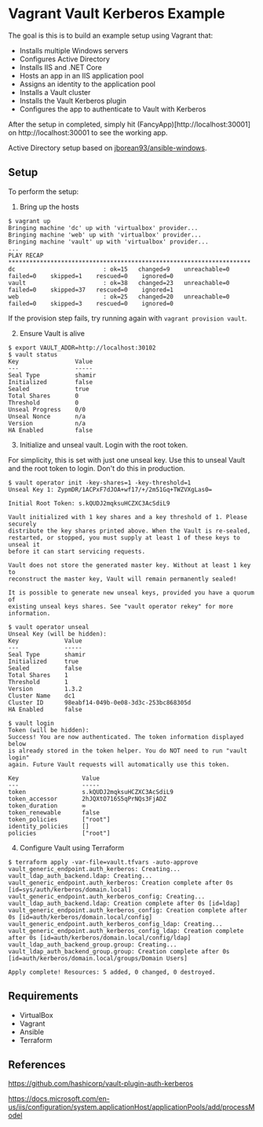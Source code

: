 # Vagrant Vault Kerberos Example

The goal is this is to build an example setup using Vagrant that:

- Installs multiple Windows servers
- Configures Active Directory
- Installs IIS and .NET Core
- Hosts an app in an IIS application pool
- Assigns an identity to the application pool
- Installs a Vault cluster
- Installs the Vault Kerberos plugin
- Configures the app to authenticate to Vault with Kerberos

After the setup in completed, simply hit (FancyApp)[http://localhost:30001] on http://localhost:30001 to see the working app.

Active Directory setup based on [jborean93/ansible-windows](https://github.com/jborean93/ansible-windows).

## Setup

To perform the setup:

1) Bring up the hosts
```
$ vagrant up
Bringing machine 'dc' up with 'virtualbox' provider...
Bringing machine 'web' up with 'virtualbox' provider...
Bringing machine 'vault' up with 'virtualbox' provider...
...
PLAY RECAP *********************************************************************
dc                         : ok=15   changed=9    unreachable=0    failed=0    skipped=1    rescued=0    ignored=0   
vault                      : ok=38   changed=23   unreachable=0    failed=0    skipped=37   rescued=0    ignored=1   
web                        : ok=25   changed=20   unreachable=0    failed=0    skipped=3    rescued=0    ignored=0   

```

If the provision step fails, try running again with `vagrant provision vault`.

2) Ensure Vault is alive
```
$ export VAULT_ADDR=http://localhost:30102
$ vault status
Key                Value
---                -----
Seal Type          shamir
Initialized        false
Sealed             true
Total Shares       0
Threshold          0
Unseal Progress    0/0
Unseal Nonce       n/a
Version            n/a
HA Enabled         false
```

3) Initialize and unseal vault. Login with the root token.

For simplicity, this is set with just one unseal key. Use this to unseal Vault and the root token to login. Don't do this in production.

```
$ vault operator init -key-shares=1 -key-threshold=1
Unseal Key 1: ZypmDR/1ACPxF7dJOA+wf17/+/2m51Gq+TWZVXgLas0=

Initial Root Token: s.kQUDJ2mqksuHCZXC3AcSdiL9

Vault initialized with 1 key shares and a key threshold of 1. Please securely
distribute the key shares printed above. When the Vault is re-sealed,
restarted, or stopped, you must supply at least 1 of these keys to unseal it
before it can start servicing requests.

Vault does not store the generated master key. Without at least 1 key to
reconstruct the master key, Vault will remain permanently sealed!

It is possible to generate new unseal keys, provided you have a quorum of
existing unseal keys shares. See "vault operator rekey" for more information.
```
```
$ vault operator unseal
Unseal Key (will be hidden):
Key             Value
---             -----
Seal Type       shamir
Initialized     true
Sealed          false
Total Shares    1
Threshold       1
Version         1.3.2
Cluster Name    dc1
Cluster ID      98eabf14-049b-0e08-3d3c-253bc868305d
HA Enabled      false
```
```
$ vault login
Token (will be hidden):
Success! You are now authenticated. The token information displayed below
is already stored in the token helper. You do NOT need to run "vault login"
again. Future Vault requests will automatically use this token.

Key                  Value
---                  -----
token                s.kQUDJ2mqksuHCZXC3AcSdiL9
token_accessor       2hJQXtO716S5qPrNQs3FjADZ
token_duration       ∞
token_renewable      false
token_policies       ["root"]
identity_policies    []
policies             ["root"]
```

4) Configure Vault using Terraform
```
$ terraform apply -var-file=vault.tfvars -auto-approve
vault_generic_endpoint.auth_kerberos: Creating...
vault_ldap_auth_backend.ldap: Creating...
vault_generic_endpoint.auth_kerberos: Creation complete after 0s [id=sys/auth/kerberos/domain.local]
vault_generic_endpoint.auth_kerberos_config: Creating...
vault_ldap_auth_backend.ldap: Creation complete after 0s [id=ldap]
vault_generic_endpoint.auth_kerberos_config: Creation complete after 0s [id=auth/kerberos/domain.local/config]
vault_generic_endpoint.auth_kerberos_config_ldap: Creating...
vault_generic_endpoint.auth_kerberos_config_ldap: Creation complete after 0s [id=auth/kerberos/domain.local/config/ldap]
vault_ldap_auth_backend_group.group: Creating...
vault_ldap_auth_backend_group.group: Creation complete after 0s [id=auth/kerberos/domain.local/groups/Domain Users]

Apply complete! Resources: 5 added, 0 changed, 0 destroyed.
```

## Requirements

- VirtualBox
- Vagrant
- Ansible
- Terraform

## References

https://github.com/hashicorp/vault-plugin-auth-kerberos

https://docs.microsoft.com/en-us/iis/configuration/system.applicationHost/applicationPools/add/processModel
